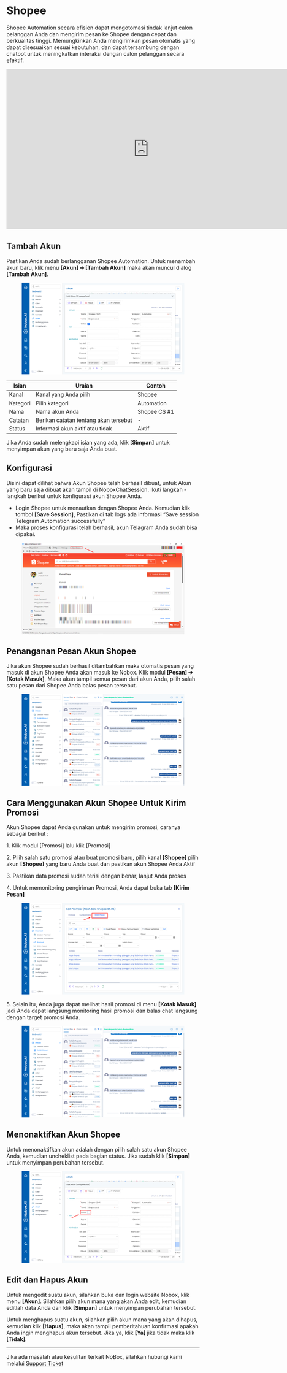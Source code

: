 # Shopee

Shopee Automation secara efisien dapat mengotomasi tindak lanjut calon pelanggan Anda dan mengirim pesan ke Shopee dengan cepat dan berkualitas tinggi. Memungkinkan Anda mengirimkan pesan otomatis yang dapat disesuaikan sesuai kebutuhan, dan dapat tersambung dengan chatbot untuk meningkatkan interaksi dengan calon pelanggan secara efektif.

<iframe width="742" height="418" src="https://www.youtube.com/embed/Dqt_3gNJ4OY/" title="01. Instalasi NoBox Desktop" frameborder="0" allow="accelerometer; autoplay; clipboard-write; encrypted-media; gyroscope; picture-in-picture; web-share" referrerpolicy="strict-origin-when-cross-origin" allowfullscreen></iframe>

## **Tambah Akun**

Pastikan Anda sudah berlangganan Shopee Automation. Untuk menambah akun baru, klik menu **\[Akun] ➔ \[Tambah Akun]** maka akan muncul dialog **\[Tambah Akun]**.

&#x20;

<figure><img src="../.gitbook/assets/Tambah Akun Shopee (1).png" alt=""><figcaption></figcaption></figure>

| Isian    | Uraian                                | Contoh       |
| -------- | ------------------------------------- | ------------ |
| Kanal    | Kanal yang Anda pilih                 | Shopee       |
| Kategori | Pilih kategori                        | Automation   |
| Nama     | Nama akun Anda                        | Shopee CS #1 |
| Catatan  | Berikan catatan tentang akun tersebut | -            |
| Status   | Informasi akun aktif atau tidak       | Aktif        |

Jika Anda sudah melengkapi isian yang ada, klik **\[Simpan]** untuk menyimpan akun yang baru saja Anda buat.&#x20;

## **Konfigurasi**

Disini dapat dilihat bahwa Akun Shopee telah berhasil dibuat, untuk Akun yang baru saja dibuat akan tampil di NoboxChatSession. Ikuti langkah - langkah berikut untuk konfigurasi akun Shopee Anda.

- Login Shopee untuk menautkan dengan Shopee Anda. Kemudian klik tombol **\[Save Session]**, Pastikan di tab logs ada informasi “Save session Telegram Automation successfully”
- Maka proses konfigurasi telah berhasil, akun Telagram Anda sudah bisa dipakai.

<figure><img src="../.gitbook/assets/Save Session Shopee.png" alt=""><figcaption></figcaption></figure>

## **Penanganan Pesan Akun Shopee**

Jika akun Shopee sudah berhasil ditambahkan maka otomatis pesan yang masuk di akun Shopee Anda akan masuk ke Nobox. Klik modul **\[Pesan] ➔ \[Kotak Masuk]**, Maka akan tampil semua pesan dari akun Anda, pilih salah satu pesan dari Shopee Anda balas pesan tersebut.

<figure><img src="../.gitbook/assets/Penanangan Akun Shopee.png" alt=""><figcaption></figcaption></figure>

## **Cara Menggunakan Akun Shopee Untuk Kirim Promosi**

Akun Shopee dapat Anda gunakan untuk mengirim promosi, caranya sebagai berikut :

1\. Klik modul \[Promosi] lalu klik \[Promosi]

2\. Pilih salah satu promosi atau buat promosi baru, pilih kanal **\[Shopee]** pilih akun **\[Shopee]** yang baru Anda buat dan pastikan akun Shopee Anda Aktif

3\. Pastikan data promosi sudah terisi dengan benar, lanjut Anda proses

4\. Untuk memonitoring pengiriman Promosi, Anda dapat buka tab **\[Kirim Pesan]**

<figure><img src="../.gitbook/assets/Cara Menggunakan Akun Shopee.png" alt=""><figcaption></figcaption></figure>

5\. Selain itu, Anda juga dapat melihat hasil promosi di menu **\[Kotak Masuk]** jadi Anda dapat langsung monitoring hasil promosi dan balas chat langsung dengan target promosi Anda.

<figure><img src="../.gitbook/assets/Penanangan Akun Shopee.png" alt=""><figcaption></figcaption></figure>

## **Menonaktifkan Akun Shopee**

Untuk menonaktifkan akun adalah dengan pilih salah satu akun Shopee Anda, kemudian uncheklist pada bagian status. Jika sudah klik **\[Simpan]** untuk menyimpan perubahan tersebut.

<figure><img src="../.gitbook/assets/Menonaktifkan Akun Shopee.png" alt=""><figcaption></figcaption></figure>

## **Edit dan Hapus Akun**

Untuk mengedit suatu akun, silahkan buka dan login website Nobox, klik menu **\[Akun]**. Silahkan pilih akun mana yang akan Anda edit, kemudian editlah data Anda dan klik **\[Simpan]** untuk menyimpan perubahan tersebut.

Untuk menghapus suatu akun, silahkan pilih akun mana yang akan dihapus, kemudian klik **\[Hapus]**, maka akan tampil pemberitahuan konfirmasi apakah Anda ingin menghapus akun tersebut. Jika ya, klik **\[Ya]** jika tidak maka klik **\[Tidak]**.

---

Jika ada masalah atau kesulitan terkait NoBox, silahkan hubungi kami melalui [Support Ticket](https://crm.nobox.ai/clients/tickets)

